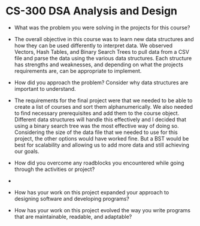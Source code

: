 # CS-300 DSA Analysis and Design
- What was the problem you were solving in the projects for this course?
- The overall objective in this course was to learn new data structures and how they can be used differently to interpret data. We observed Vectors, Hash     Tables, and Binary Search Trees to pull data from a CSV file and parse the data using the various data structures. Each structure has strengths and         weaknesses, and depending on what the projects requirements are, can be appropriate to implement. 
  
- How did you approach the problem? Consider why data structures are important to understand.
- The requirements for the final project were that we needed to be able to create a list of courses and sort them alphanumerically. We also needed to find necessary prerequisites and add them to the course object. Different data structures will handle this effectively and I decided that using a binary search tree was the most effective way of doing so. Considering the size of the data file that we needed to use for this project, the other options would have worked fine. But a BST would be best for scalability and allowing us to add more data and still achieving our goals. 
  
- How did you overcome any roadblocks you encountered while going through the activities or project?
- 
- How has your work on this project expanded your approach to designing software and developing programs?

- How has your work on this project evolved the way you write programs that are maintainable, readable, and adaptable?

